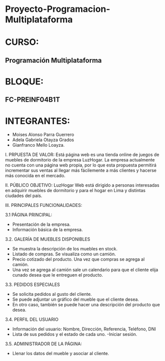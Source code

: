 # Proyecto-Programacion-Multiplataforma
# CURSO:
## Programación Multiplataforma
# BLOQUE: 
## FC-PREINF04B1T
# INTEGRANTES:
- Moises Alonso Parra Guerrero
- Adela Gabriela Otayza Grados
- Gianfranco Mello Loayza.

I. PRPUESTA DE VALOR:
Está página web es una tienda online de juegos de muebles de dormitorio de la empresa LuzHogar. La empresa actualmente no cuenta con una página web propia, por lo que esta propuesta permitirá incrementar sus ventas al llegar más fácilemente a más clientes y hacerse más conocida en el mercado.

II. PÚBLICO OBJETIVO:
LuzHogar Web está dirigido a personas interesadas en adquirir muebles de dormitorio y para el hogar en Lima y distintas ciudades del país.

III. PRINCIPALES FUNCIONALIDADES:

3.1 PÁGINA PRINCIPAL:
- Presentación de la empresa.
- Información básica de la empresa.

3.2. GALERÍA DE MUEBLES DISPONIBLES
- Se muestra la descripción de los muebles en stock.
- Listado de compras. Se visualiza como un camión. 
- Precio cotizado del producto. Una vez que compras se agrega al camión.
- Una vez se agrega al camión sale un calendario para que el cliente elija cunado desea que le entreguen el producto.

3.3. PEDIDOS ESPECIALES
- Se solicita pedidos al gusto del cliente.
- Se puede adjuntar un gráfico del mueble que el cliente desea.
- En otro caso, también se puede hacer una descripción del producto que desea.

3.4. PERFIL DEL USUARIO
- Información del usuario: Nombre, Dirección, Referencia, Teléfono, DNI
- Lista de sus pedidos y el estado de cada uno.
-Iniciar sesión.

3.5. ADMINISTRADOR DE LA PÁGINA:
- Llenar los datos del mueble y asociar al cliente.



